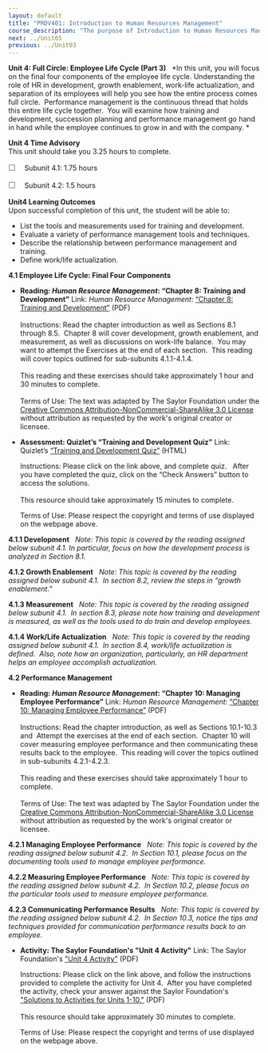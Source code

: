 ```yaml
---
layout: default
title: "PRDV401: Introduction to Human Resources Management"
course_description: "The purpose of Introduction to Human Resources Management is to provide a general overview of the concepts and applications of the many parts of Human Resources (HR). This course is for the entry level HR Generalist who wants to explore how the interdependence of the major topics in HR are created and implemented."
next: ../Unit05
previous: ../Unit03
---
```

**Unit 4: Full Circle: Employee Life Cycle (Part 3)** <span
id="4"></span> 
*In this unit, you will focus on the final four components of the
employee life cycle. Understanding the role of HR in development, growth
enablement, work-life actualization, and separation of its employees
will help you see how the entire process comes full circle.  Performance
management is the continuous thread that holds this entire life cycle
together.  You will examine how training and development, succession
planning and performance management go hand in hand while the employee
continues to grow in and with the company. *

**Unit 4 Time Advisory**  
This unit should take you 3.25 hours to complete.  
  
 <span
style="color: rgb(85, 85, 85); font-family: 'Myriad Pro', 'Gill Sans', 'Gill Sans MT', Calibri, sans-serif; font-size: 16px; line-height: 21px; text-align: left; -webkit-text-size-adjust: none; ">☐
   </span>Subunit 4.1: 1.75 hours  
  
 <span
style="color: rgb(85, 85, 85); font-family: 'Myriad Pro', 'Gill Sans', 'Gill Sans MT', Calibri, sans-serif; font-size: 16px; line-height: 21px; text-align: left; -webkit-text-size-adjust: none; ">☐
   </span>Subunit 4.2: 1.5 hours

**Unit4 Learning Outcomes**  
Upon successful completion of this unit, the student will be able to:  
  
-   List the tools and measurements used for training and development.
-   Evaluate a variety of performance management tools and techniques.
-   Describe the relationship between performance management and
    training.
-   Define work/life actualization.

**4.1 Employee Life Cycle: Final Four Components** <span
id="4.1"></span> 
-   **Reading: *Human Resource Management*: “Chapter 8: Training and
    Development”**
    Link: *Human Resource Management*: [“Chapter 8: Training and
    Development”](http://www.saylor.org/site/textbooks/Human%20Resource%20Management.pdf) (PDF)  
        
     Instructions: Read the chapter introduction as well as Sections 8.1
    through 8.5.  Chapter 8 will cover development, growth enablement,
    and measurement, as well as discussions on work-life balance.  You
    may want to attempt the Exercises at the end of each section.  This
    reading will cover topics outlined for sub-subunits 4.1.1-4.1.4.  
        
     This reading and these exercises should take approximately 1 hour
    and 30 minutes to complete.  
        
     Terms of Use: The text was adapted by The Saylor Foundation under
    the [Creative Commons Attribution-NonCommercial-ShareAlike 3.0
    License](http://creativecommons.org/licenses/by-nc-sa/3.0/) without
    attribution as requested by the work's original creator or
    licensee. 

-   **Assessment: Quizlet’s “Training and Development Quiz”**
    Link: Quizlet’s [“Training and Development
    Quiz”](http://quizlet.com/5376297/test/) (HTML)  
      
     Instructions: Please click on the link above, and complete quiz.  
    After you have completed the quiz, click on the “Check Answers”
    button to access the solutions.  
        
     This resource should take approximately 15 minutes to complete.  
      
     Terms of Use: Please respect the copyright and terms of use
    displayed on the webpage above. 

**4.1.1 Development** <span id="4.1.1"></span> 
*Note: This topic is covered by the reading assigned below subunit 4.1.
In particular, focus on how the development process is analyzed in
Section 8.1.*

**4.1.2 Growth Enablement** <span id="4.1.2"></span> 
*Note: This topic is covered by the reading assigned below subunit 4.1.
 In section 8.2, review the steps in “growth enablement.”*

**4.1.3 Measurement** <span id="4.1.3"></span> 
*Note: This topic is covered by the reading assigned below subunit 4.1. 
In section 8.3, please note how training and development is measured, as
well as the tools used to do train and develop employees.*

**4.1.4 Work/Life Actualization** <span id="4.1.4"></span> 
*Note: This topic is covered by the reading assigned below subunit 4.1.
 In section 8.4, work/life actualization is defined.  Also, note how an
organization, particularly, an HR department helps an employee
accomplish actualization.*

**4.2 Performance Management** <span id="4.2"></span> 
-   **Reading: *Human Resource Management*: “Chapter 10: Managing
    Employee Performance”**
    Link: *Human Resource Management*: [“Chapter 10: Managing Employee
    Performance”](http://www.saylor.org/site/textbooks/Human%20Resource%20Management.pdf) (PDF)  
        
     Instructions: Read the chapter introduction, as well as Sections
    10.1-10.3 and  Attempt the exercises at the end of each section. 
    Chapter 10 will cover measuring employee performance and then
    communicating these results back to the employee.  This reading will
    cover the topics outlined in sub-subunits 4.2.1-4.2.3.  
        
     This reading and these exercises should take approximately 1 hour
    to complete.  
        
     Terms of Use: The text was adapted by The Saylor Foundation under
    the [Creative Commons Attribution-NonCommercial-ShareAlike 3.0
    License](http://creativecommons.org/licenses/by-nc-sa/3.0/) without
    attribution as requested by the work's original creator or
    licensee. 

**4.2.1 Managing Employee Performance** <span id="4.2.1"></span> 
*Note: This topic is covered by the reading assigned below subunit 4.2.
 In Section 10.1, please focus on the documenting tools used to manage
employee performance.*

**4.2.2 Measuring Employee Performance** <span id="4.2.2"></span> 
*Note: This topic is covered by the reading assigned below subunit 4.2. 
In Section 10.2, please focus on the particular tools used to measure
employee performance.*

**4.2.3 Communicating Performance Results** <span id="4.2.3"></span> 
*Note: This topic is covered by the reading assigned below subunit 4.2.
 In Section 10.3, notice the tips and techniques provided for
communication performance results back to an employee.*

-   **Activity: The Saylor Foundation's "Unit 4 Activity"**
    Link: The Saylor Foundation's ["Unit 4
    Activity"](http://www.saylor.org/site/wp-content/uploads/2012/06/PRDV401-HR101-Units-1-10-Activities.pdf) (PDF)  
      
     Instructions: Please click on the link above, and follow the
    instructions provided to complete the activity for Unit 4.  After
    you have completed the activity, check your answer against the
    Saylor Foundation's ["Solutions to Activities for Units
    1-10."](http://www.saylor.org/site/wp-content/uploads/2012/06/PRDV401-HR101-Units-1-10-Activities-Answer-Key.pdf) (PDF)  
        
     This resource should take approximately 30 minutes to complete.  
      
     Terms of Use: Please respect the copyright and terms of use
    displayed on the webpage above. 


